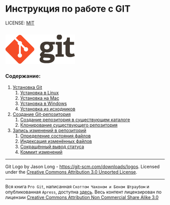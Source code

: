 # Инструкция по работе с GIT

LICENSE: [MIT](./license.md)

![](./assets/logo@2x.png)
---
### Содержание:
1. [Установка Git](./install_git.md)
   1. [Установка в Linux](./install_on_linux.md)
   2. [Установка на Mac](./install_on_mac.md)
   3. [Установка в Windows](./install_on_win.md)
   4. [Установка из исходников](./source_installation.md)
2. [Создание Git-репозитория](./creating_git_repo.md)
   1. [Создание репозитория в существующем каталоге](./repo_in_existing_folder.md)
   2. [Клонирование существующего репозитория](./clone_existing_repo.md)
3. [Запись изменений в репозиторий](./save_changes.md)
   1. [Определение состояния файлов](./check_state.md)
   2. [Индексация изменённых файлов](./index_new_files.md)
   3. [Сокращённый вывод статуса](./short_status.md)
   4. [Коммит изменений](./commite.md)
---
Git Logo by Jason Long - https://git-scm.com/downloads/logos. 
Licensed under the [Creative Commons Attribution 3.0 Unported License](https://creativecommons.org/licenses/by/3.0/).

---
Вся книга `Pro Git`, написанная `Скоттом Чаконом и Беном Штраубом` и опубликованная `Apress`, доступна [здесь](https://git-scm.com/book/ru/v2). Весь контент лицензирован по лицензии [Creative Commons Attribution Non Commercial Share Alike 3.0](https://creativecommons.org/licenses/by-nc-sa/3.0/deed.en)
